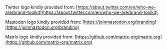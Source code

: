 Twitter logo kindly provided from:
[https://about.twitter.com/en/who-we-are/brand-toolkit](https://about.twitter.com/en/who-we-are/brand-toolkit)

Mastodon logo kindly provided from:
[https://joinmastodon.org/branding](https://joinmastodon.org/branding)

Matrix logo kindly provided from:
[https://github.com/matrix-org/matrix.org](https://github.com/matrix-org/matrix.org)
